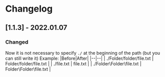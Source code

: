 # Changelog
## [1.1.3] - 2022.01.07
### Changed 
Now it is not necessary to specify `./` at the beginning of the path (but you can still write it) 
Example:
|Before|After| 
|--|--|
| ./Folder/folder/file.txt | Folder/folder/file.txt |
| ./file.txt | file.txt |
| ./Folder\\Folder\\file.txt | Folder\\Folder\\file.txt |